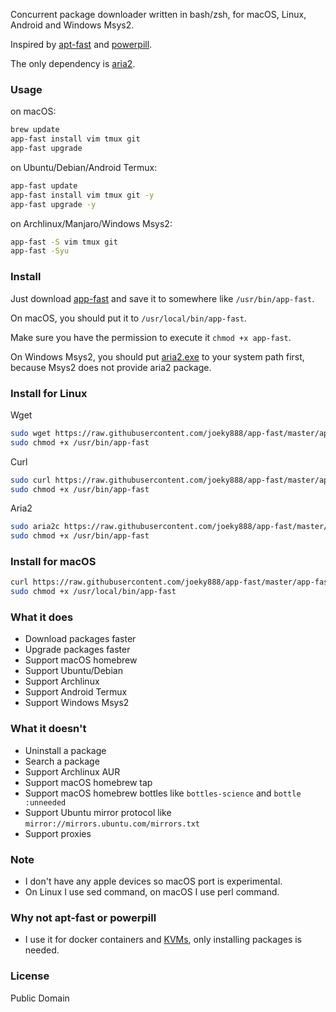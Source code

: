 Concurrent package downloader written in bash/zsh, for macOS, Linux, Android and Windows Msys2.

Inspired by [apt-fast](https://github.com/ilikenwf/apt-fast) and [powerpill](https://aur.archlinux.org/packages/powerpill).

The only dependency is [aria2](https://github.com/aria2/aria2).

### Usage

on macOS:

```sh
brew update
app-fast install vim tmux git
app-fast upgrade
```

on Ubuntu/Debian/Android Termux:

```sh
app-fast update
app-fast install vim tmux git -y
app-fast upgrade -y
```

on Archlinux/Manjaro/Windows Msys2:

```sh
app-fast -S vim tmux git
app-fast -Syu
```

### Install

Just download [app-fast](app-fast) and save it to somewhere like `/usr/bin/app-fast`.

On macOS, you should put it to `/usr/local/bin/app-fast`.

Make sure you have the permission to execute it `chmod +x app-fast`.

On Windows Msys2, you should put [aria2.exe](https://github.com/aria2/aria2/releases) to your system path first, because Msys2 does not provide aria2 package.


### Install for Linux

Wget

```sh
sudo wget https://raw.githubusercontent.com/joeky888/app-fast/master/app-fast -O /usr/bin/app-fast
sudo chmod +x /usr/bin/app-fast
```

Curl

```sh
sudo curl https://raw.githubusercontent.com/joeky888/app-fast/master/app-fast -o /usr/bin/app-fast
sudo chmod +x /usr/bin/app-fast
```

Aria2

```sh
sudo aria2c https://raw.githubusercontent.com/joeky888/app-fast/master/app-fast -d / -o /usr/bin/app-fast
sudo chmod +x /usr/bin/app-fast
```

### Install for macOS

```sh
curl https://raw.githubusercontent.com/joeky888/app-fast/master/app-fast -o /usr/local/bin/app-fast
sudo chmod +x /usr/local/bin/app-fast
```

### What it does

* Download packages faster
* Upgrade packages faster
* Support macOS homebrew
* Support Ubuntu/Debian
* Support Archlinux
* Support Android Termux
* Support Windows Msys2

### What it doesn't

* Uninstall a package
* Search a package
* Support Archlinux AUR
* Support macOS homebrew tap
* Support macOS homebrew bottles like `bottles-science` and `bottle :unneeded`
* Support Ubuntu mirror protocol like `mirror://mirrors.ubuntu.com/mirrors.txt`
* Support proxies

### Note

* I don't have any apple devices so macOS port is experimental.
* On Linux I use sed command, on macOS I use perl command.

### Why not apt-fast or powerpill

* I use it for docker containers and [KVMs](https://en.wikipedia.org/wiki/Kernel-based_Virtual_Machine), only installing packages is needed.

### License

Public Domain
